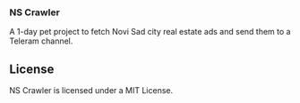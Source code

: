 ### NS Crawler

A 1-day pet project to fetch Novi Sad city real estate ads and send them to a Teleram channel.

## License

NS Crawler is licensed under a MIT License.
